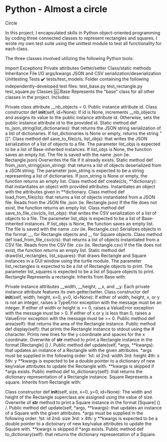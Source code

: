 # Python - Almost a circle
Circle

In this project, I encapsulated skills in Python object-oriented programming by coding three connected classes to represent rectangles and squares. I wrote my own test suite using the unittest module to test all functionality for each class.

The three classes involved utilizing the following Python tools:

Import
Exceptions
Private attributes
Getter/setter
Class/static methods
Inheritance
File I/O
args/kwargs
JSON and CSV serialization/deserialization
Unittesting
Tests ✔️
tests/test_models: Folder containing the following independently-developed test files:
test_base.py
test_rectangle.py
test_square.py
Classes 🆑
Base
Represents the "base" class for all other classes in the project. Includes:

Private class attribute __nb_objects = 0.
Public instance attribute id.
Class constructor def __init__(self, id=None):
If id is None, increments __nb_objects and assigns its value to the public instance attribute id.
Otherwise, sets the public instance attribute id to the provided id.
Static method def to_json_string(list_dictionaries): that returns the JSON string serialization of a list of dictionaries.
If list_dictionaries is None or empty, returns the string "[]".
Class method def save_to_file(cls, list_objs): that writes the JSON serialization of a list of objects to a file.
The parameter list_objs is expected to be a list of Base-inherited instances.
If list_objs is None, the function saves an empty list.
The file is saved with the name <cls name>.json (ie. Rectangle.json)
Overwrites the file if it already exists.
Static method def from_json_string(json_string): that returns a list of objects deserialized from a JSON string.
The parameter json_string is expected to be a string representing a list of dictionaries.
If json_string is None or empty, the function returns an empty list.
Class method def create(cls, **dictionary): that instantiates an object with provided attributes.
Instantiates an object with the attributes given in **dictionary.
Class method def load_from_file(cls): that returns a list of objects instantiated from a JSON file.
Reads from the JSON file <cls name>.json (ie. Rectangle.json)
If the file does not exist, the function returns an empty list.
Class method def save_to_file_csv(cls, list_objs): that writes the CSV serialization of a list of objects to a file.
The parameter list_objs is expected to be a list of Base-inherited instances.
If list_objs is None, the function saves an empty list.
The file is saved with the name <cls name>.csv (ie. Rectangle.csv)
Serializes objects in the format <id>,<width>,<height>,<x>,<y> for Rectangle objects and <id>,<size>,<x>,<y> for Square objects.
Class method def load_from_file_csv(cls): that returns a list of objects instantiated from a CSV file.
Reads from the CSV file <cls name>.csv (ie. Rectangle.csv)
If the file does not exist, the function returns an empty list.
Static method def draw(list_rectangles, list_squares): that draws Rectangle and Square instances in a GUI window using the turtle module.
The parameter list_rectangles is expected to be a list of Rectangle objects to print.
The parameter list_squares is expected to be a list of Square objects to print.
Rectangle
Represents a rectangle. Inherits from Base with:

Private instance attributes __width, __height, __x, and __y.
Each private instance attribute features its own getter/setter.
Class constructor def __init__(self, width, height, x=0, y=0, id=None):
If either of width, height, x, or y is not an integer, raises a TypeError exception with the message <attribute> must be an integer.
If either of width or height is >= 0, raises a ValueError exception with the message <attribute> must be > 0.
If either of x or y is less than 0, raises a ValueError exception with the message <attribute> must be >= 0.
Public method def area(self): that returns the area of the Rectangle instance.
Public method def display(self): that prints the Rectangle instance to stdout using the # character.
Prints new lines for the y coordinate and spaces for the x coordinate.
Overwrite of __str__ method to print a Rectangle instance in the format [Rectangle] (<id>) <x>/<y>.
Public method def update(self, *args, **kwargs): that updates an instance of a Rectangle with the given attributes.
*args must be supplied in the following order:
1st: id
2nd: width
3rd: height
4th: x
5th: y
**kwargs is expected to be a double pointer to a dictionary of new key/value attributes to update the Rectangle with.
**kwargs is skipped if *args exists.
Public method def to_dictionary(self): that returns the dictionary representation of a Rectangle instance.
Square
Represents a square. Inherits from Rectangle with:

Class constructor def __init__(self, size, x=0, y=0, id=None):
The width and height of the Rectangle superclass are assigned using the value of size.
Overwrite of __str__ method to print a Square instance in the format [Square] (<id>) <x>/<y>.
Public method def update(self, *args, **kwargs): that updates an instance of a Square with the given attributes.
*args must be supplied in the following order:
1st: id
2nd: size
3rd: x
4th: y
**kwargs is expected to be a double pointer to a dictoinary of new key/value attributes to update the Square with.
**kwargs is skipped if *args exists.
Public method def to_dictionary(self): that returns the dictionary representation of a Square.
